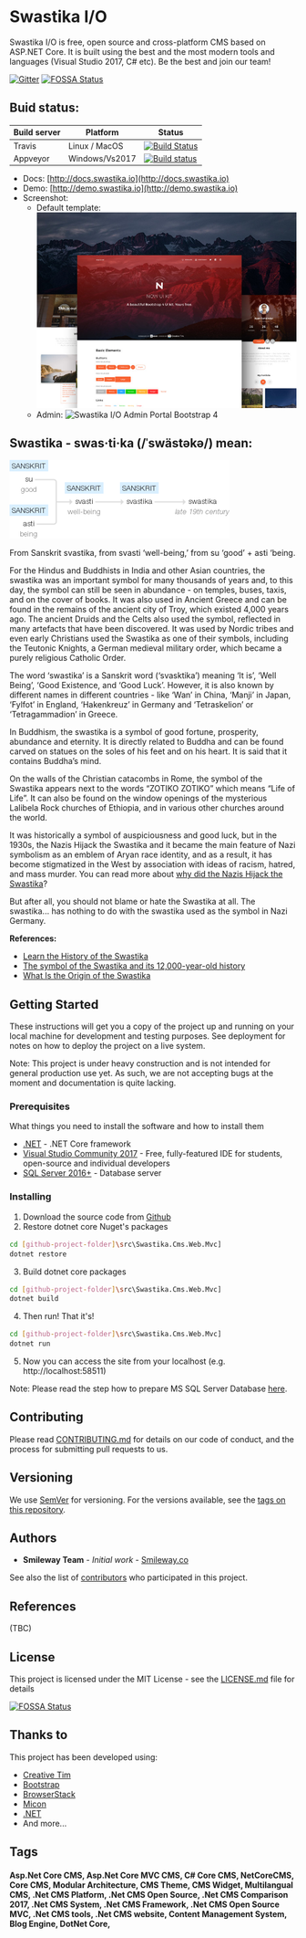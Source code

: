 # Swastika I/O

Swastika I/O is free, open source and cross-platform CMS based on ASP.NET Core. It is built using the best and the most modern tools and languages (Visual Studio 2017, C# etc). Be the best and join our team!

[![Gitter](https://badges.gitter.im/Swastika-IO/Swastika-IO-Core.svg)](https://gitter.im/Swastika-IO/Swastika-IO-Core?utm_source=badge&utm_medium=badge&utm_campaign=pr-badge)
[![FOSSA Status](https://app.fossa.io/api/projects/git%2Bgithub.com%2FSwastika-IO%2FSwastika-IO-Core.svg?type=shield)](https://app.fossa.io/projects/git%2Bgithub.com%2FSwastika-IO%2FSwastika-IO-Core?ref=badge_shield)

## Buid status:
| Build server| Platform       | Status      |
|-------------|----------------|-------------|
|Travis       | Linux / MacOS  |[![Build Status](https://travis-ci.org/Swastika-IO/Swastika-IO-Core.svg?branch=master)](https://travis-ci.org/Swastika-IO/Swastika-IO-Core) |
|Appveyor      | Windows/Vs2017 |[![Build status](https://ci.appveyor.com/api/projects/status/dup0f5a09j58ud8s?svg=true)](https://ci.appveyor.com/project/Smilefounder/swastika-core)|

- Docs: [http://docs.swastika.io](http://docs.swastika.io)
- Demo: [http://demo.swastika.io](http://demo.swastika.io)
- Screenshot:  
  - Default template:
![Swastika I/O CMS default template with Now UI Pro](/docs/_images/readme/opt_nuk_thumbnail.jpg "Swastika I/O CMS default template with Now UI Pro")
  - Admin:
![Swastika I/O Admin Portal Bootstrap 4](https://swastika-io.github.io/Swastika-IO-Admin/img/white.png "Swastika I/O Admin Portal Bootstrap 4")

## Swastika - swas·ti·ka (/ˈswästəkə/) mean:

 ![Swastika History](/docs/_images/readme/swastika-history.png)

From Sanskrit svastika, from svasti ‘well-being,’ from su ‘good’ + asti ‘being.

For the Hindus and Buddhists in India and other Asian countries, the swastika was an important symbol for many thousands of years and, to this day, the symbol can still be seen in abundance - on temples, buses, taxis, and on the cover of books. It was also used in Ancient Greece and can be found in the remains of the ancient city of Troy, which existed 4,000 years ago. The ancient Druids and the Celts also used the symbol, reflected in many artefacts that have been discovered. It was used by Nordic tribes and even early Christians used the Swastika as one of their symbols, including the Teutonic Knights, a German medieval military order, which became a purely religious Catholic Order. 

The word ‘swastika’ is a Sanskrit word (‘svasktika’) meaning ‘It is’, ‘Well Being’, ‘Good Existence, and ‘Good Luck’. However, it is also known by different names in different countries - like ‘Wan’ in China, ‘Manji’ in Japan, ‘Fylfot’ in England, ‘Hakenkreuz’ in Germany and ‘Tetraskelion’ or ‘Tetragammadion’ in Greece.

In Buddhism, the swastika is a symbol of good fortune, prosperity, abundance and eternity. It is directly related to Buddha and can be found carved on statues on the soles of his feet and on his heart.  It is said that it contains Buddha’s mind.

On the walls of the Christian catacombs in Rome, the symbol of the Swastika appears next to the words “ZOTIKO ZOTIKO” which means “Life of Life”. It can also be found on the window openings of the mysterious Lalibela Rock churches of Ethiopia, and in various other churches around the world.

It was historically a symbol of auspiciousness and good luck, but in the 1930s, the Nazis Hijack the Swastika and it became the main feature of Nazi symbolism as an emblem of Aryan race identity, and as a result, it has become stigmatized in the West by association with ideas of racism, hatred, and mass murder. You can read more about [why did the Nazis Hijack the Swastika](why-did-the-nazis.md)?

But after all, you should not blame or hate the Swastika at all. The swastika... has nothing to do with the swastika used as the symbol in Nazi Germany. 

**References:**
- [Learn the History of the Swastika](https://www.thoughtco.com/the-history-of-the-swastika-1778288)
- [The symbol of the Swastika and its 12,000-year-old history](http://www.ancient-origins.net/myths-legends/symbol-swastika-and-its-12000-year-old-history-001312)
- [What Is the Origin of the Swastika](https://www.thoughtco.com/what-is-the-origin-of-the-swastika-116913)

## Getting Started

These instructions will get you a copy of the project up and running on your local machine for development and testing purposes. See deployment for notes on how to deploy the project on a live system.

Note: This project is under heavy construction and is not intended for general production use yet. As such, we are not accepting bugs at the moment and documentation is quite lacking.

### Prerequisites

What things you need to install the software and how to install them

* [.NET](https://www.microsoft.com/net/core) - .NET Core framework
* [Visual Studio Community 2017](https://www.visualstudio.com/downloads/) - Free, fully-featured IDE for students, open-source and individual developers
* [SQL Server 2016+](https://www.microsoft.com/en-us/sql-server/sql-server-editions-express) - Database server


### Installing

1. Download the source code from [Github](https://github.com/Swastika-IO/Swastika-IO-Core)
2. Restore dotnet core Nuget's packages
```bash
cd [github-project-folder]\src\Swastika.Cms.Web.Mvc]
dotnet restore
```
3. Build dotnet core packages
```bash
cd [github-project-folder]\src\Swastika.Cms.Web.Mvc]
dotnet build
```
4. Then run! That it's!
```bash
cd [github-project-folder]\src\Swastika.Cms.Web.Mvc]
dotnet run
```
5. Now you can access the site from your localhost (e.g. http://localhost:58511)

Note: Please read the step how to prepare MS SQL Server Database [here](/installing?id=step-2-create-the-database-and-a-user).

## Contributing

Please read [CONTRIBUTING.md](CONTRIBUTING.md) for details on our code of conduct, and the process for submitting pull requests to us.

## Versioning

We use [SemVer](http://semver.org/) for versioning. For the versions available, see the [tags on this repository](https://github.com/Swastika-IO/Swastika-IO-Core/tags). 

## Authors

* **Smileway Team** - *Initial work* - [Smileway.co](http://www.smileway.co)

See also the list of [contributors](https://github.com/Swastika-IO/Swastika-IO-Core/graphs/contributors) who participated in this project.

## References
(TBC)

## License

This project is licensed under the MIT License - see the [LICENSE.md](LICENSE.md) file for details


[![FOSSA Status](https://app.fossa.io/api/projects/git%2Bgithub.com%2FSwastika-IO%2FSwastika-IO-Core.svg?type=large)](https://app.fossa.io/projects/git%2Bgithub.com%2FSwastika-IO%2FSwastika-IO-Core?ref=badge_large)

## Thanks to

This project has been developed using:
* [Creative Tim](https://www.creative-tim.com/)
* [Bootstrap](https://getbootstrap.com/)
* [BrowserStack](https://www.browserstack.com/)
* [Micon](http://xtoolkit.github.io/Micon/icons/)
* [.NET](https://www.microsoft.com/net/core)
* And more...

## Tags
#### Asp.Net Core CMS, Asp.Net Core MVC CMS, C# Core CMS, NetCoreCMS, Core CMS, Modular Architecture, CMS Theme, CMS Widget, Multilangual CMS, .Net CMS Platform, .Net CMS Open Source, .Net CMS Comparison 2017, .Net CMS System, .Net CMS Framework, .Net CMS Open Source MVC, .Net CMS tools, .Net CMS website, Content Management System, Blog Engine, DotNet Core,